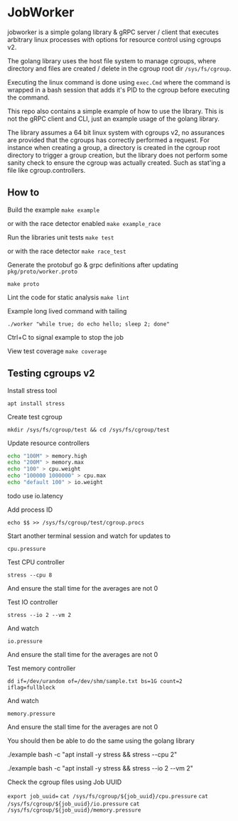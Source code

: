 # JobWorker
jobworker is a simple golang library &amp; gRPC server / client that executes arbitrary linux processes with options for resource control using cgroups v2.

The golang library uses the host file system to manage cgroups, where directory and files are created / delete in the cgroup root dir `/sys/fs/cgroup`.

Executing the linux command is done using `exec.Cmd` where the command is wrapped in a bash session that adds it's PID to the cgroup before executing the command.

This repo also contains a simple example of how to use the library. This is not the gRPC client and CLI, just an example usage of the golang library.

The library assumes a 64 bit linux system with cgroups v2, no assurances are provided that the cgroups has correctly performed a request. For instance when creating a group, a directory is created in the cgroup root directory to trigger a group creation, but the library does not perform some sanity check to ensure the cgroup was actually created. Such as stat'ing a file like cgroup.controllers.

## How to

Build the example
`make example`

or with the race detector enabled
`make example_race`

Run the libraries unit tests
`make test`

or with the race detector
`make race_test`

Generate the protobuf go & grpc definitions after updating `pkg/proto/worker.proto`

`make proto`

Lint the code for static analysis
`make lint`

Example long lived command with tailing

`./worker "while true; do echo hello; sleep 2; done"`

Ctrl+C to signal example to stop the job

View test coverage
`make coverage`

## Testing cgroups v2

Install stress tool

`apt install stress`

Create test cgroup

`mkdir /sys/fs/cgroup/test && cd /sys/fs/cgroup/test`

Update resource controllers

```bash
echo "100M" > memory.high
echo "200M" > memory.max
echo "100" > cpu.weight
echo "100000 1000000" > cpu.max
echo "default 100" > io.weight
```
todo use io.latency

Add process ID

`echo $$ >> /sys/fs/cgroup/test/cgroup.procs`

Start another terminal session and watch for updates to

`cpu.pressure`

Test CPU controller

`stress --cpu 8`

And ensure the stall time for the averages are not 0

Test IO controller

`stress --io 2 --vm 2`

And watch

`io.pressure`

And ensure the stall time for the averages are not 0

Test memory controller

`dd if=/dev/urandom of=/dev/shm/sample.txt bs=1G count=2 iflag=fullblock`

And watch

`memory.pressure`

And ensure the stall time for the averages are not 0

You should then be able to do the same using the golang library

./example bash -c "apt install -y stress && stress --cpu 2"

./example bash -c "apt install -y stress && stress --io 2 --vm 2"

Check the cgroup files using Job UUID

`export job_uuid=`
`cat /sys/fs/cgroup/${job_uuid}/cpu.pressure`
`cat /sys/fs/cgroup/${job_uuid}/io.pressure`
`cat /sys/fs/cgroup/${job_uuid}/memory.pressure`